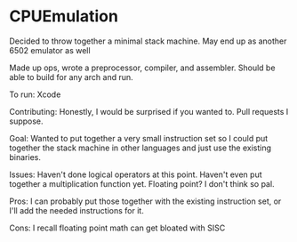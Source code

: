 # CPUEmulation

Decided to throw together a minimal stack machine. May end up as another 6502 emulator as well

Made up ops, wrote a preprocessor, compiler, and assembler. Should be able to build for any arch and run.

To run: Xcode

Contributing: Honestly, I would be surprised if you wanted to. Pull requests I suppose.

Goal: Wanted to put together a very small instruction set so I could put together the stack machine in other languages and just use the existing binaries.

Issues: Haven't done logical operators at this point. Haven't even put together a multiplication function yet. Floating point? I don't think so pal. 

Pros: I can probably put those together with the existing instruction set, or I'll add the needed instructions for it.

Cons: I recall floating point math can get bloated with SISC
